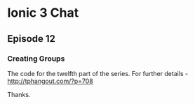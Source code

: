 # Ionic 3 Chat

## Episode 12

### Creating Groups

The code for the twelfth part of the series. For further details - http://tphangout.com/?p=708

Thanks.


